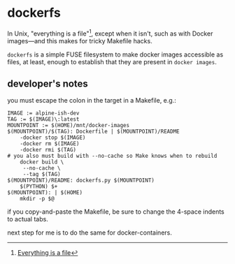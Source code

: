 # dockerfs

In Unix, "everything is a file"[^1], except when it isn't, such as with
Docker images&mdash;and this makes for tricky Makefile hacks.

`dockerfs` is a simple FUSE filesystem to make docker images accessible as
files, at least, enough to establish that they are present in `docker images`.

[^1]: [Everything is a file](https://en.wikipedia.org/wiki/Everything_is_a_file)

## developer's notes

you must escape the colon in the target in a Makefile, e.g.:
```
IMAGE := alpine-ish-dev
TAG := $(IMAGE)\:latest
MOUNTPOINT := $(HOME)/mnt/docker-images
$(MOUNTPOINT)/$(TAG): Dockerfile | $(MOUNTPOINT)/README
    -docker stop $(IMAGE)
    -docker rm $(IMAGE)
    -docker rmi $(TAG)
# you also must build with --no-cache so Make knows when to rebuild
    docker build \
     --no-cache \
     --tag $(TAG)
$(MOUNTPOINT)/README: dockerfs.py $(MOUNTPOINT)
    $(PYTHON) $+
$(MOUNTPOINT): | $(HOME)
    mkdir -p $@
```
if you copy-and-paste the Makefile, be sure to change the 4-space indents to
actual tabs.

next step for me is to do the same for docker-containers.
